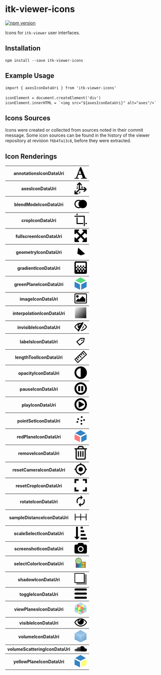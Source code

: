 # itk-viewer-icons

[![npm version](https://badge.fury.io/js/itk-viewer-icons.svg)](https://badge.fury.io/js/itk-viewer-icons)

Icons for `itk-viewer` user interfaces.

## Installation

```
npm install --save itk-viewer-icons
```

## Example Usage

```
import { axesIconDataUri } from 'itk-viewer-icons'

iconElement = document.createElement('div')
iconElement.innerHTML = `<img src="${axesIconDataUri}" alt="axes"/>`
```

## Icons Sources

Icons were created or collected from sources noted in their commit message.
Some icon sources can be found in the history of the viewer repository at
revision `f6b4fa13c8`, before they were extracted.

## Icon Renderings


<table>
  <tr>
    <th>annotationsIconDataUri</th>
    <th><img src="src/annotations.svg" width="40" alt="annotationsIconDataUri"/></th>
  </tr>
  <tr>
    <th>axesIconDataUri</th>
    <th><img src="src/axes.svg" width="40" alt="axesIconDataUri"/></th>
  </tr>
  <tr>
    <th>blendModeIconDataUri</th>
    <th><img src="src/blendMode.svg" width="40" alt="blendModeIconDataUri"/></th>
  </tr>
  <tr>
    <th>cropIconDataUri</th>
    <th><img src="src/crop.svg" width="40" alt="cropIconDataUri"/></th>
  </tr>
  <tr>
    <th>fullscreenIconDataUri</th>
    <th><img src="src/fullscreen.svg" width="40" alt="fullscreenIconDataUri"/></th>
  </tr>
  <tr>
    <th>geometryIconDataUri</th>
    <th><img src="src/geometry.svg" width="40" alt="geometryIconDataUri"/></th>
  </tr>
  <tr>
    <th>gradientIconDataUri</th>
    <th><img src="src/gradient.svg" width="40" alt="gradientIconDataUri"/></th>
  </tr>
  <tr>
    <th>greenPlaneIconDataUri</th>
    <th><img src="src/greenPlane.svg" width="40" alt="greenPlaneIconDataUri"/></th>
  </tr>
  <tr>
    <th>imageIconDataUri</th>
    <th><img src="src/image.svg" width="40" alt="imageIconDataUri"/></th>
  </tr>
  <tr>
    <th>interpolationIconDataUri</th>
    <th><img src="src/interpolation.svg" width="40" alt="interpolationIconDataUri"/></th>
  </tr>
  <tr>
    <th>invisibleIconDataUri</th>
    <th><img src="src/invisible.svg" width="40" alt="invisibleIconDataUri"/></th>
  </tr>
  <tr>
    <th>labelsIconDataUri</th>
    <th><img src="src/labels.svg" width="40" alt="labelsIconDataUri"/></th>
  </tr>
  <tr>
    <th>lengthToolIconDataUri</th>
    <th><img src="src/lengthTool.svg" width="40" alt="lengthToolIconDataUri"/></th>
  </tr>
  <tr>
    <th>opacityIconDataUri</th>
    <th><img src="src/opacity.svg" width="40" alt="opacityIconDataUri"/></th>
  </tr>
  <tr>
    <th>pauseIconDataUri</th>
    <th><img src="src/pause.svg" width="40" alt="pauseIconDataUri"/></th>
  </tr>
  <tr>
    <th>playIconDataUri</th>
    <th><img src="src/play.svg" width="40" alt="playIconDataUri"/></th>
  </tr>
  <tr>
    <th>pointSetIconDataUri</th>
    <th><img src="src/pointSet.svg" width="40" alt="pointSetIconDataUri"/></th>
  </tr>
  <tr>
    <th>redPlaneIconDataUri</th>
    <th><img src="src/redPlane.svg" width="40" alt="redPlaneIconDataUri"/></th>
  </tr>
  <tr>
    <th>removeIconDataUri</th>
    <th><img src="src/remove.svg" width="40" alt="removeIconDataUri"/></th>
  </tr>
  <tr>
    <th>resetCameraIconDataUri</th>
    <th><img src="src/resetCamera.svg" width="40" alt="resetCameraIconDataUri"/></th>
  </tr>
  <tr>
    <th>resetCropIconDataUri</th>
    <th><img src="src/resetCrop.svg" width="40" alt="resetCropIconDataUri"/></th>
  </tr>
  <tr>
    <th>rotateIconDataUri</th>
    <th><img src="src/rotate.svg" width="40" alt="rotateIconDataUri"/></th>
  </tr>
  <tr>
    <th>sampleDistanceIconDataUri</th>
    <th><img src="src/sampleDistance.svg" width="40" alt="sampleDistanceIconDataUri"/></th>
  </tr>
  <tr>
    <th>scaleSelectIconDataUri</th>
    <th><img src="src/scaleSelect.svg" width="40" alt="scaleSelectIconDataUri"/></th>
  </tr>
  <tr>
    <th>screenshotIconDataUri</th>
    <th><img src="src/screenshot.svg" width="40" alt="screenshotIconDataUri"/></th>
  </tr>
  <tr>
    <th>selectColorIconDataUri</th>
    <th><img src="src/selectColor.svg" width="40" alt="selectColorIconDataUri"/></th>
  </tr>
  <tr>
    <th>shadowIconDataUri</th>
    <th><img src="src/shadow.svg" width="40" alt="shadowIconDataUri"/></th>
  </tr>
  <tr>
    <th>toggleIconDataUri</th>
    <th><img src="src/toggle.svg" width="40" alt="toggleIconDataUri"/></th>
  </tr>
  <tr>
    <th>viewPlanesIconDataUri</th>
    <th><img src="src/viewPlanes.svg" width="40" alt="viewPlanesIconDataUri"/></th>
  </tr>
  <tr>
    <th>visibleIconDataUri</th>
    <th><img src="src/visible.svg" width="40" alt="visibleIconDataUri"/></th>
  </tr>
  <tr>
    <th>volumeIconDataUri</th>
    <th><img src="src/volume.svg" width="40" alt="volumeIconDataUri"/></th>
  </tr>
  <tr>
    <th>volumeScatteringIconDataUri</th>
    <th><img src="src/volumeScattering.svg" width="40" alt="volumeScatteringIconDataUri"/></th>
  </tr>
  <tr>
    <th>yellowPlaneIconDataUri</th>
    <th><img src="src/yellowPlane.svg" width="40" alt="yellowPlaneIconDataUri"/></th>
  </tr>
</table>
